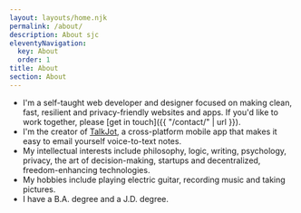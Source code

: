 ```yaml
---
layout: layouts/home.njk
permalink: /about/
description: About sjc
eleventyNavigation:
  key: About
  order: 1
title: About
section: About
---
```


- I'm a self-taught web developer and designer focused on making clean, fast, resilient and privacy-friendly websites and apps. If you'd like to work together, please [get in touch]({{ "/contact/" | url }}).
- I'm the creator of <a href="https://talkjot.co" target="_blank">TalkJot</a>, a cross-platform mobile app that makes it easy to email yourself voice-to-text notes.
- My intellectual interests include philosophy, logic, writing, psychology, privacy, the art of decision-making, startups and decentralized, freedom-enhancing technologies.
- My hobbies include playing electric guitar, recording music and taking pictures.
- I have a B.A. degree and a J.D. degree.
